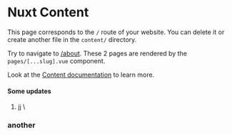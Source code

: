 # Nuxt Content

This page corresponds to the `/` route of your website. You can delete it or create another file in the `content/` directory.

Try to navigate to [/about](/about). These 2 pages are rendered by the `pages/[...slug].vue` component.

Look at the [Content documentation](https://content.nuxtjs.org/) to learn more.

#### Some updates 

1. jj
\\

### another